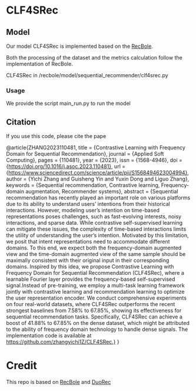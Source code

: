 # CLF4SRec
## Model
Our model CLF4SRec is implemented based on the [RecBole](https://github.com/RUCAIBox/RecBole). 

Both the processing of the dataset and the metrics calculation follow the implementation of RecBole.

CLF4SRec in /recbole/model/sequential_recommender/clf4srec.py
### Usage
We provide the script main_run.py to run the model
## Citation
If you use this code, please cite the pape

@article{ZHANG2023110481,
title = {Contrastive Learning with Frequency Domain for Sequential Recommendation},
journal = {Applied Soft Computing},
pages = {110481},
year = {2023},
issn = {1568-4946},
doi = {https://doi.org/10.1016/j.asoc.2023.110481},
url = {https://www.sciencedirect.com/science/article/pii/S1568494623004994},
author = {Yichi Zhang and Guisheng Yin and Yuxin Dong and Liguo Zhang},
keywords = {Sequential recommendation, Contrastive learning, Frequency-domain augmentation, Recommender systems},
abstract = {Sequential recommendation has recently played an important role on various platforms due to its ability to understand users’ intentions from their historical interactions. However, modeling user’s intention on time-based representations poses challenges, such as fast-evolving interests, noisy interactions, and sparse data. While contrastive self-supervised learning can mitigate these issues, the complexity of time-based interactions limits the utility of understanding the user’s intention. Motivated by this limitation, we posit that intent representations need to accommodate different domains. To this end, we expect both the frequency-domain augmented view and the time-domain augmented view of the same sample should be maximally consistent with their original input in their corresponding domains. Inspired by this idea, we propose Contrastive Learning with Frequency Domain for Sequential Recommendation (CLF4SRec), where a learnable Fourier layer provides the frequency-based self-supervised signal.Instead of pre-training, we employ a multi-task learning framework jointly with contrastive learning and recommendation learning to optimize the user representation encoder. We conduct comprehensive experiments on four real-world datasets, where CLF4SRec outperforms the recent strongest baselines from 7.58% to 67.85%, showing its effectiveness for sequential recommendation tasks. Specifically, CLF4SRec can achieve a boost of 41.88% to 67.85% on the dense dataset, which might be attributed to the ability of frequency domain technology to handle dense signals. The implementation code is available at https://github.com/zhangyichi1Z/CLF4SRec.}
}
# Credit
This repo is based on [RecBole](https://github.com/RUCAIBox/RecBole) and [DuoRec](https://github.com/RuihongQiu/DuoRec)
